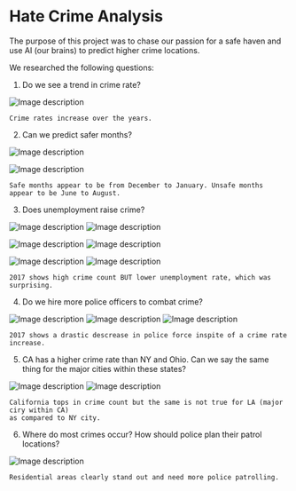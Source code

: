 # Hate Crime Analysis

The purpose of this project was to chase our passion for a safe haven and use AI (our brains) 
to predict higher crime locations.

We researched the following questions:
  1. Do we see a trend in crime rate?
  
![Image description](https://github.com/financialinvestigator01/Project_Teamwork/blob/master/Data_Analysis_Notebooks_ABB/Images/HateCrime_By_Year.png)
    
    Crime rates increase over the years. 
    
    
  2. Can we predict safer months?
  
 ![Image description](https://github.com/financialinvestigator01/Project_Teamwork/blob/master/Data_Analysis_Notebooks_ABB/Images/HateCrimes_by_State.png)
 
 ![Image description](https://github.com/financialinvestigator01/Project_Teamwork/blob/master/Data_Analysis_Notebooks_ABB/Images/CrimeTrend_2014_2017_5states.png)
 
    Safe months appear to be from December to January. Unsafe months appear to be June to August.
    
  3. Does unemployment raise crime?
  
  
  ![Image description](https://github.com/financialinvestigator01/Project_Teamwork/blob/master/Data_Analysis_Notebooks_ABB/Images/CA_HateCrimeRate.png) 
  ![Image description](https://github.com/financialinvestigator01/Project_Teamwork/blob/master/Data_Analysis_Notebooks_ABB/Images/CA_UnemploymentRate.png)
  
  ![Image description](https://github.com/financialinvestigator01/Project_Teamwork/blob/master/Data_Analysis_Notebooks_ABB/Images/NY_CrimeRate.png)
  ![Image description](https://github.com/financialinvestigator01/Project_Teamwork/blob/master/Data_Analysis_Notebooks_ABB/Images/NY_UnemploymentRate.png)
  
  ![Image description](https://github.com/financialinvestigator01/Project_Teamwork/blob/master/Data_Analysis_Notebooks_ABB/Images/OH_CrimeRate.png)
  ![Image description](https://github.com/financialinvestigator01/Project_Teamwork/blob/master/Data_Analysis_Notebooks_ABB/Images/OH_UnemploymentRate.png)
  
    2017 shows high crime count BUT lower unemployment rate, which was surprising. 
  
  4. Do we hire more police officers to combat crime?
 
 ![Image description](https://github.com/financialinvestigator01/Project_Teamwork/blob/master/Data_Analysis_Notebooks_ABB/Images/Cali_PopSize_dual_axis.png)
 ![Image description](https://github.com/financialinvestigator01/Project_Teamwork/blob/master/Data_Analysis_Notebooks_ABB/Images/NY_PopSize_dual_axis.png)
 ![Image description](https://github.com/financialinvestigator01/Project_Teamwork/blob/master/Data_Analysis_Notebooks_ABB/Images/OH_PopSize_dual_axis.png)
 
    2017 shows a drastic descrease in police force inspite of a crime rate increase. 
 
  5. CA has a higher crime rate than NY and Ohio. Can we say the same thing for the major cities within 
  these states?
 
 ![Image description](https://github.com/financialinvestigator01/Project_Teamwork/blob/master/Data_Analysis_Notebooks_ABB/Images/HateCrimes_by_State.png)
 ![Image description](https://github.com/financialinvestigator01/Project_Teamwork/blob/master/Data_Analysis_Notebooks_ABB/Images/Offenses_Major_Cities.png)
 
    California tops in crime count but the same is not true for LA (major ciry within CA) 
    as compared to NY city. 
 
 
  6. Where do most crimes occur? How should police plan their patrol locations?
  
 ![Image description](https://github.com/financialinvestigator01/Project_Teamwork/blob/master/Data_Analysis_Notebooks_ABB/Images/Crime_Locations.png)
 
    Residential areas clearly stand out and need more police patrolling. 

